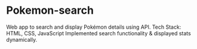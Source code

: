 # Pokemon-search
Web app to search and display Pokémon details using API.  Tech Stack: HTML, CSS, JavaScript  Implemented search functionality &amp; displayed stats dynamically.
